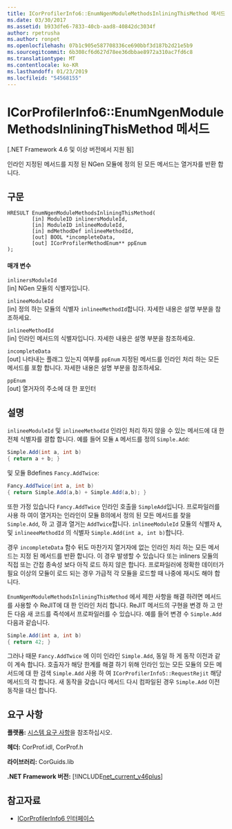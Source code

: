 ```yaml
---
title: ICorProfilerInfo6::EnumNgenModuleMethodsInliningThisMethod 메서드
ms.date: 03/30/2017
ms.assetid: b933dfe6-7833-40cb-aad8-40842dc3034f
author: rpetrusha
ms.author: ronpet
ms.openlocfilehash: 07b1c905e587708336ce690bbf3d187b2d21e5b9
ms.sourcegitcommit: 6b308cf6d627d78ee36dbbae8972a310ac7fd6c8
ms.translationtype: MT
ms.contentlocale: ko-KR
ms.lasthandoff: 01/23/2019
ms.locfileid: "54568155"
---
```

# <a name="icorprofilerinfo6enumngenmodulemethodsinliningthismethod-method"></a>ICorProfilerInfo6::EnumNgenModuleMethodsInliningThisMethod 메서드
[.NET Framework 4.6 및 이상 버전에서 지원 됨]  
  
 인라인 지정된 메서드를 지정 된 NGen 모듈에 정의 된 모든 메서드는 열거자를 반환 합니다.  
  
## <a name="syntax"></a>구문  
  
```  
HRESULT EnumNgenModuleMethodsInliningThisMethod(  
        [in] ModuleID inlinersModuleId,  
        [in] ModuleID inlineeModuleId,  
        [in] mdMethodDef inlineeMethodId,  
        [out] BOOL *incompleteData,  
        [out] ICorProfilerMethodEnum** ppEnum  
);  
```  
  
#### <a name="parameters"></a>매개 변수  
 `inlinersModuleId`  
 [in] NGen 모듈의 식별자입니다.  
  
 `inlineeModuleId`  
 [in] 정의 하는 모듈의 식별자 `inlineeMethodId`합니다. 자세한 내용은 설명 부분을 참조하세요.  
  
 `inlineeMethodId`  
 [in] 인라인 메서드의 식별자입니다. 자세한 내용은 설명 부분을 참조하세요.  
  
 `incompleteData`  
 [out] 나타내는 플래그 있는지 여부를 `ppEnum` 지정된 메서드를 인라인 처리 하는 모든 메서드를 포함 합니다.  자세한 내용은 설명 부분을 참조하세요.  
  
 `ppEnum`  
 [out] 열거자의 주소에 대 한 포인터  
  
## <a name="remarks"></a>설명  
 `inlineeModuleId` 및 `inlineeMethodId` 인라인 처리 하지 않을 수 있는 메서드에 대 한 전체 식별자를 결합 합니다. 예를 들어 모듈 `A` 메서드를 정의 `Simple.Add`:  
  
```csharp  
Simple.Add(int a, int b)   
{ return a + b; }  
```  
  
 및 모듈 Bdefines `Fancy.AddTwice`:  
  
```csharp  
Fancy.AddTwice(int a, int b)   
{ return Simple.Add(a,b) + Simple.Add(a,b); }  
```  
  
 또한 가정 있습니다 `Fancy.AddTwice` 인라인 호출을 `SimpleAdd`입니다. 프로파일러를 사용 하 여이 열거자는 인라인이 모듈 B의에서 정의 된 모든 메서드를 찾을 `Simple.Add`, 하 고 결과 열거는 `AddTwice`합니다.  `inlineeModuleId` 모듈의 식별자 `A`, 및 `inlineeeMethodId` 의 식별자 `Simple.Add(int a, int b)`합니다.  
  
 경우 `incompleteData` 함수 뒤도 마찬가지 열거자에 없는 인라인 처리 하는 모든 메서드는 지정 된 메서드를 반환 합니다. 이 경우 발생할 수 있습니다 또는 inliners 모듈의 직접 또는 간접 종속성 보다 아직 로드 하지 않은 합니다. 프로파일러에 정확한 데이터가 필요 이상의 모듈이 로드 되는 경우 가급적 각 모듈을 로드할 때 나중에 재시도 해야 합니다.  
  
 `EnumNgenModuleMethodsInliningThisMethod` 에서 제한 사항을 해결 하려면 메서드를 사용할 수 ReJIT에 대 한 인라인 처리 합니다. ReJIT 메서드의 구현을 변경 하 고 만든 다음 새 코드를 즉석에서 프로파일러를 수 있습니다. 예를 들어 변경 수 `Simple.Add` 다음과 같습니다.  
  
```csharp  
Simple.Add(int a, int b)   
{ return 42; }  
```  
  
 그러나 때문 `Fancy.AddTwice` 에 이미 인라인 `Simple.Add`, 동일 하 게 동작 이전과 같이 계속 합니다. 호출자가 해당 한계를 해결 하기 위해 인라인 있는 모든 모듈의 모든 메서드에 대 한 검색 `Simple.Add` 사용 하 여 `ICorProfilerInfo5::RequestRejit` 해당 메서드의 각 합니다. 새 동작을 갖습니다 메서드 다시 컴파일된 경우 `Simple.Add` 이전 동작을 대신 합니다.  
  
## <a name="requirements"></a>요구 사항  
 **플랫폼:** [시스템 요구 사항](../../../../docs/framework/get-started/system-requirements.md)을 참조하십시오.  
  
 **헤더:** CorProf.idl, CorProf.h  
  
 **라이브러리:** CorGuids.lib  
  
 **.NET Framework 버전:** [!INCLUDE[net_current_v46plus](../../../../includes/net-current-v46plus-md.md)]  
  
## <a name="see-also"></a>참고자료
- [ICorProfilerInfo6 인터페이스](../../../../docs/framework/unmanaged-api/profiling/icorprofilerinfo6-interface.md)
